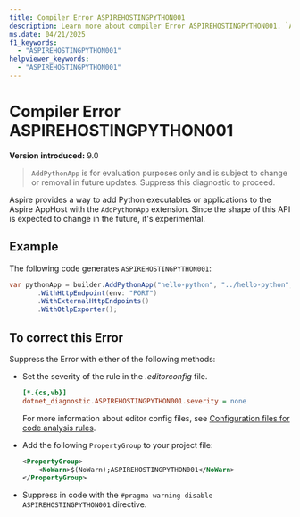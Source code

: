 ```yaml
---
title: Compiler Error ASPIREHOSTINGPYTHON001
description: Learn more about compiler Error ASPIREHOSTINGPYTHON001. `AddPythonApp` is for evaluation purposes only and is subject to change or removal in future updates.
ms.date: 04/21/2025
f1_keywords:
  - "ASPIREHOSTINGPYTHON001"
helpviewer_keywords:
  - "ASPIREHOSTINGPYTHON001"
---
```


# Compiler Error ASPIREHOSTINGPYTHON001

**Version introduced:** 9.0

> `AddPythonApp` is for evaluation purposes only and is subject to change or removal in future updates. Suppress this diagnostic to proceed.

Aspire provides a way to add Python executables or applications to the Aspire AppHost with the `AddPythonApp` extension. Since the shape of this API is expected to change in the future, it's experimental.

## Example

The following code generates `ASPIREHOSTINGPYTHON001`:

```csharp
var pythonApp = builder.AddPythonApp("hello-python", "../hello-python", "main.py")
       .WithHttpEndpoint(env: "PORT")
       .WithExternalHttpEndpoints()
       .WithOtlpExporter();
```

## To correct this Error

Suppress the Error with either of the following methods:

- Set the severity of the rule in the _.editorconfig_ file.

  ```ini
  [*.{cs,vb}]
  dotnet_diagnostic.ASPIREHOSTINGPYTHON001.severity = none
  ```

  For more information about editor config files, see [Configuration files for code analysis rules](/dotnet/fundamentals/code-analysis/configuration-files).

- Add the following `PropertyGroup` to your project file:

  ```xml
  <PropertyGroup>
      <NoWarn>$(NoWarn);ASPIREHOSTINGPYTHON001</NoWarn>
  </PropertyGroup>
  ```

- Suppress in code with the `#pragma warning disable ASPIREHOSTINGPYTHON001` directive.
